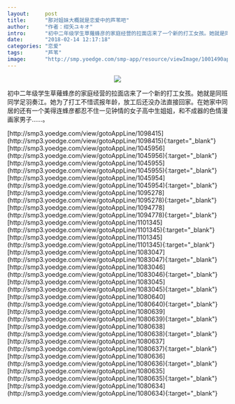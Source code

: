 ```yaml
---
layout:     post
title:      "那对姐妹大概就是恋爱中的芦苇吧"
author:     "作者：绀矢ユキオ"
intro:      "初中二年级学生草薙蜂彦的家庭经营的拉面店来了一个新的打工女孩。她就是同班同学足羽奏江。她为了打工不惜谎报年龄，放工后还没办法直接回家。在她家中同居的还有一个美得连蜂彦都忍不住一见钟情的女子高中生姐姐，和不成器的色情漫画家男子……。"
date:       "2018-02-14 12:17:18"
categories: "恋爱"
tags:       "芦苇"
image:      "http://smp.yoedge.com/smp-app/resource/viewImage/1001490appline.png"
---
```

<div style="text-align: center">
<p><img src="http://smp.yoedge.com/smp-app/resource/viewImage/1001490appline.png"/></p>
</div>
<p class="post-meta">
<span>初中二年级学生草薙蜂彦的家庭经营的拉面店来了一个新的打工女孩。她就是同班同学足羽奏江。她为了打工不惜谎报年龄，放工后还没办法直接回家。在她家中同居的还有一个美得连蜂彦都忍不住一见钟情的女子高中生姐姐，和不成器的色情漫画家男子……。</span>
</p>
[http://smp3.yoedge.com/view/gotoAppLine/1098415](http://smp3.yoedge.com/view/gotoAppLine/1098415){:target="_blank"}
[http://smp3.yoedge.com/view/gotoAppLine/1045956](http://smp3.yoedge.com/view/gotoAppLine/1045956){:target="_blank"}
[http://smp3.yoedge.com/view/gotoAppLine/1045955](http://smp3.yoedge.com/view/gotoAppLine/1045955){:target="_blank"}
[http://smp3.yoedge.com/view/gotoAppLine/1045954](http://smp3.yoedge.com/view/gotoAppLine/1045954){:target="_blank"}
[http://smp3.yoedge.com/view/gotoAppLine/1095278](http://smp3.yoedge.com/view/gotoAppLine/1095278){:target="_blank"}
[http://smp3.yoedge.com/view/gotoAppLine/1094778](http://smp3.yoedge.com/view/gotoAppLine/1094778){:target="_blank"}
[http://smp3.yoedge.com/view/gotoAppLine/1101345](http://smp3.yoedge.com/view/gotoAppLine/1101345){:target="_blank"}
[http://smp3.yoedge.com/view/gotoAppLine/1101345](http://smp3.yoedge.com/view/gotoAppLine/1101345){:target="_blank"}
[http://smp3.yoedge.com/view/gotoAppLine/1083047](http://smp3.yoedge.com/view/gotoAppLine/1083047){:target="_blank"}
[http://smp3.yoedge.com/view/gotoAppLine/1083046](http://smp3.yoedge.com/view/gotoAppLine/1083046){:target="_blank"}
[http://smp3.yoedge.com/view/gotoAppLine/1083045](http://smp3.yoedge.com/view/gotoAppLine/1083045){:target="_blank"}
[http://smp3.yoedge.com/view/gotoAppLine/1080640](http://smp3.yoedge.com/view/gotoAppLine/1080640){:target="_blank"}
[http://smp3.yoedge.com/view/gotoAppLine/1080639](http://smp3.yoedge.com/view/gotoAppLine/1080639){:target="_blank"}
[http://smp3.yoedge.com/view/gotoAppLine/1080638](http://smp3.yoedge.com/view/gotoAppLine/1080638){:target="_blank"}
[http://smp3.yoedge.com/view/gotoAppLine/1080637](http://smp3.yoedge.com/view/gotoAppLine/1080637){:target="_blank"}
[http://smp3.yoedge.com/view/gotoAppLine/1080636](http://smp3.yoedge.com/view/gotoAppLine/1080636){:target="_blank"}
[http://smp3.yoedge.com/view/gotoAppLine/1080635](http://smp3.yoedge.com/view/gotoAppLine/1080635){:target="_blank"}
[http://smp3.yoedge.com/view/gotoAppLine/1080634](http://smp3.yoedge.com/view/gotoAppLine/1080634){:target="_blank"}


